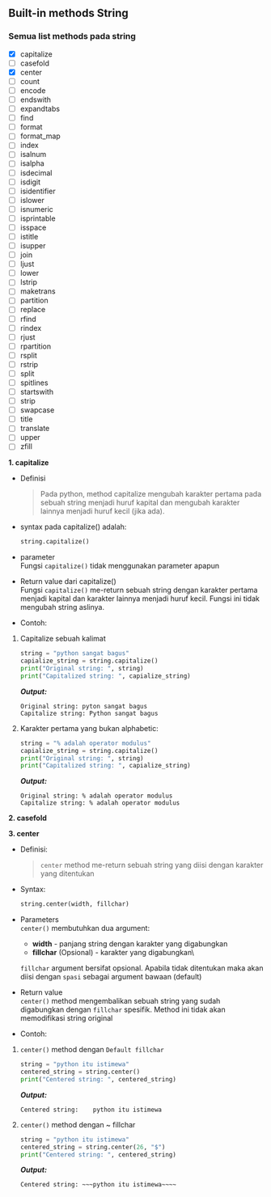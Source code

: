 ## Built-in methods String

### Semua list methods pada string
- [x] capitalize
- [ ] casefold
- [x] center
- [ ] count
- [ ] encode
- [ ] endswith
- [ ] expandtabs
- [ ] find
- [ ] format
- [ ] format_map
- [ ] index
- [ ] isalnum
- [ ] isalpha
- [ ] isdecimal
- [ ] isdigit
- [ ] isidentifier
- [ ] islower
- [ ] isnumeric
- [ ] isprintable
- [ ] isspace
- [ ] istitle
- [ ] isupper
- [ ] join
- [ ] ljust
- [ ] lower
- [ ] lstrip
- [ ] maketrans
- [ ] partition
- [ ] replace
- [ ] rfind
- [ ] rindex
- [ ] rjust
- [ ] rpartition
- [ ] rsplit
- [ ] rstrip
- [ ] split
- [ ] spitlines
- [ ] startswith
- [ ] strip
- [ ] swapcase
- [ ] title
- [ ] translate
- [ ] upper
- [ ] zfill

**1. capitalize**

- Definisi
  > Pada python, method capitalize mengubah karakter pertama pada sebuah string menjadi
  > huruf kapital dan mengubah karakter lainnya menjadi huruf kecil (jika ada).

- syntax pada capitalize() adalah:
    ```python
    string.capitalize()
    ```

- parameter\
    Fungsi `capitalize()` tidak menggunakan parameter apapun
  

- Return value dari capitalize()\
    Fungsi `capitalize()` me-return sebuah string dengan karakter pertama menjadi kapital dan
    karakter lainnya menjadi huruf kecil. Fungsi ini tidak mengubah string aslinya.

  
- Contoh:
1. Capitalize sebuah kalimat
    ```python
    string = "python sangat bagus"
    capialize_string = string.capitalize()
    print("Original string: ", string)
    print("Capitalized string: ", capialize_string)
    ```
   ***Output:***
    ```text
   Original string: pyton sangat bagus
   Capitalize string: Python sangat bagus
    ```
   
2. Karakter pertama yang bukan alphabetic:
    ```python
    string = "% adalah operator modulus"
    capialize_string = string.capitalize()
    print("Original string: ", string)
    print("Capitalized string: ", capialize_string)
    ```
    ***Output:***
    ```text
    Original string: % adalah operator modulus
    Capitalize string: % adalah operator modulus
    ```



**2. casefold**

**3. center**

- Definisi:
  > `center` method me-return sebuah string yang diisi dengan karakter 
  > yang ditentukan
  
- Syntax:
    ```python
    string.center(width, fillchar)
    ```

- Parameters\
  `center()` membutuhkan dua argument:
  - **width** - panjang string dengan karakter yang digabungkan
  - **fillchar** (Opsional) - karakter yang digabungkan\
    
  `fillchar` argument bersifat opsional. Apabila tidak ditentukan maka akan diisi
  dengan `spasi` sebagai argument bawaan (default)
  

- Return value\
  `center()` method mengembalikan sebuah string yang sudah digabungkan
  dengan `fillchar` spesifik. Method ini tidak akan memodifikasi string original


- Contoh:
1. `center()` method dengan `Default fillchar`
    ```python
    string = "python itu istimewa"
    centered_string = string.center()
    print("Centered string: ", centered_string)
    ```
   ***Output:***
    ```text
    Centered string:    python itu istimewa    
    ```

2. `center()` method dengan ~ fillchar
    ```python
    string = "python itu istimewa"
    centered_string = string.center(26, "$")
    print("Centered string: ", centered_string)
    ```
   ***Output:***
    ```text
    Centered string: ~~~python itu istimewa~~~~
    ```